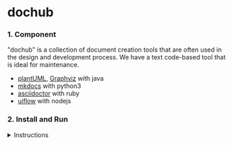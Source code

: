# dochub

### 1.  Component

"dochub" is a collection of document creation tools that are often used in the design and development process. We have a text code-based tool that is ideal for maintenance.

- [plantUML](https://plantuml.com/), [Graphviz](https://graphviz.org/)  with java
- [mkdocs](https://www.mkdocs.org/) with python3
- [asciidoctor](https://asciidoctor.org/) with ruby
- [uiflow](https://github.com/hirokidaichi/uiflow) with nodejs

### 2. Install and Run

<details>
<summary>Instructions</summary>

#### Windows 11 + [WSL 2](https://docs.microsoft.com/windows/wsl/)(ubuntu)

```
> wsl
# cd /c/data
# docker-compose down && docker-compose build && docker-compose run dochub
```
</details> 

